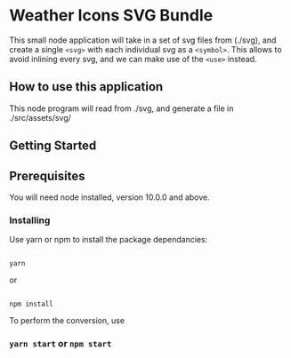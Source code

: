 # Weather Icons SVG Bundle

This small node application will take in a set of svg files from (./svg), and create a single `<svg>` with each individual svg as a `<symbol>`.
This allows to avoid inlining every svg, and we can make use of the `<use>` instead.

## How to use this application

This node program will read from ./svg, and generate a file in ./src/assets/svg/

## Getting Started

## Prerequisites

You will need node installed, version 10.0.0 and above.

### Installing

Use yarn or npm to install the package dependancies:

```

yarn

```

or

```

npm install

```

To perform the conversion, use

### `yarn start` or `npm start`
